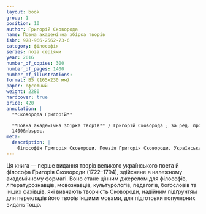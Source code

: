 ```yaml
---
layout: book
group: 1
position: 10
author: Григорій Сковорода
name: Повна академічна збірка творів 
isbn: 978-966-2562-73-6
category: філософія
series: поза серіями
year: 2016
number_of_copies: 300
number_of_pages: 1400
number_of_illustrations:
format: В5 (165х230 мм)
paper: офсетний
weight: 2280
hardcover: true
price: 420
annotation: |
  **Сковорода Григорій**

  **Повна академічна збірка творів** / Григорій Сковорода ; за ред. проф. Леоніда Ушкалова. — 2-ге вид., стер. — Харків : Видавець Савчук О. О., 2016. — 
  1400&nbsp;с.
meta:
  description: |
    Філософія Григорія Сковороди. Поезія Григорія Сковороди. Українська філософія. Барокова література. Музей Сковороди. Байки Сковороди. Леонід Ушкалов.
---
```


Ця книга — перше видання творів великого українського поета й філософа Григорія Сковороди (1722–1794), здійснене в належному академічному форматі.
Воно стане цінним джерелом для філософів, літературознавців, мовознавців, культурологів, педагогів, богословів та інших фахівців, які вивчають творчість
Сковороди, надійним підґрунтям для перекладів його творів іншими мовами, для підготовки популярних видань тощо.
